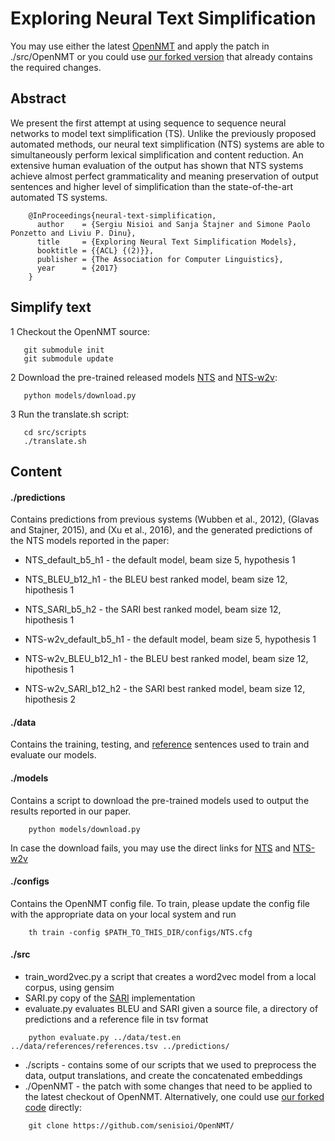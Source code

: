 # Exploring Neural Text Simplification

You may use either the latest [OpenNMT](https://github.com/OpenNMT/OpenNMT) and apply the patch in ./src/OpenNMT or you could use [our forked version](https://github.com/senisioi/OpenNMT/) that already contains the required changes.

## Abstract
We present the first attempt at using sequence to sequence neural networks to model text simplification (TS). Unlike the previously proposed automated methods, our neural text simplification (NTS) systems are able to simultaneously perform lexical simplification and content reduction. An extensive human evaluation of the output has shown that NTS systems achieve almost perfect grammaticality and meaning preservation of output sentences and higher level of simplification than the state-of-the-art automated TS systems.
```
	@InProceedings{neural-text-simplification,
	  author    = {Sergiu Nisioi and Sanja Štajner and Simone Paolo Ponzetto and Liviu P. Dinu},
	  title     = {Exploring Neural Text Simplification Models},
	  booktitle = {{ACL} {(2)}},
	  publisher = {The Association for Computer Linguistics},
	  year      = {2017}
	}
```

## Simplify text
1 Checkout the OpenNMT source:
```
   git submodule init
   git submodule update
```
2 Download the pre-trained released models [NTS]() and [NTS-w2v]():
```
   python models/download.py
```
3 Run the translate.sh script:
```
   cd src/scripts
   ./translate.sh
```


## Content 
#### ./predictions
Contains predictions from previous systems (Wubben et al., 2012), (Glavas and Stajner, 2015), and (Xu et al., 2016), and the generated predictions of the NTS models reported in the paper:
- NTS_default_b5_h1 - the default model, beam size 5, hypothesis 1
- NTS_BLEU_b12_h1 - the BLEU best ranked model, beam size 12, hipothesis 1
- NTS_SARI_b5_h2 - the SARI best ranked model, beam size 12, hipothesis 1

- NTS-w2v_default_b5_h1 - the default model, beam size 5, hypothesis 1
- NTS-w2v_BLEU_b12_h1 - the BLEU best ranked model, beam size 12, hipothesis 1
- NTS-w2v_SARI_b12_h2 - the SARI best ranked model, beam size 12, hipothesis 2

#### ./data 
Contains the training, testing, and [reference](https://github.com/cocoxu/simplification) sentences used to train and evaluate our models.

#### ./models
Contains a script to download the pre-trained models used to output the results reported in our paper.  
```
	python models/download.py
```
In case the download fails, you may use the direct links for [NTS](https://drive.google.com/file/d/0B_pjS_ZjPfT9QjFsZThCU0xUTnM) and [NTS-w2v](https://drive.google.com/file/d/0B_pjS_ZjPfT9U1pJNy1UdV9nNk0)

#### ./configs
Contains the OpenNMT config file. To train, please update the config file with the appropriate data on your local system and run 
```
	th train -config $PATH_TO_THIS_DIR/configs/NTS.cfg
```
#### ./src 
- train_word2vec.py a script that creates a word2vec model from a local corpus, using gensim
- SARI.py copy of the [SARI](https://github.com/cocoxu/simplification) implementation
- evaluate.py evaluates BLEU and SARI given a source file, a directory of predictions and a reference file in tsv format
```
	python evaluate.py ../data/test.en ../data/references/references.tsv ../predictions/
```	
- ./scripts - contains some of our scripts that we used to preprocess the data, output translations, and create the concatenated embeddings
- ./OpenNMT - the patch with some changes that need to be applied to the latest checkout of OpenNMT. 
Alternatively, one could use [our forked code](https://github.com/senisioi/OpenNMT/) directly:
```
	git clone https://github.com/senisioi/OpenNMT/
```
